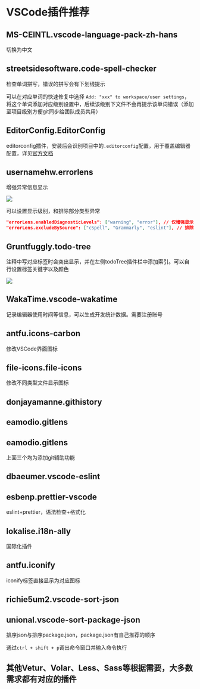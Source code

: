 # VSCode插件推荐

## MS-CEINTL.vscode-language-pack-zh-hans

切换为中文

## streetsidesoftware.code-spell-checker

检查单词拼写，错误的拼写会有下划线提示

可以在对应单词的快速修复中选择 `Add: "xxx" to workspace/user settings`，将这个单词添加对应级别设置中，后续该级别下文件不会再提示该单词错误（添加至项目级别方便git同步给团队成员共用）

## EditorConfig.EditorConfig

editorconfig插件，安装后会识别项目中的`.editorconfig`配置，用于覆盖编辑器配置，详见[官方文档](https://editorconfig.org/)

## usernamehw.errorlens

增强异常信息显示

![](https://secure2.wostatic.cn/static/x6tqmp9WNkK5NtMxesQpDC/image.png?auth_key=1675062356-ugy2qYQ6eVBuLk5PDA4S7V-0-2dfe436673030c17332a7cad7997d1f6)

可以设置显示级别，和排除部分类型异常

```JSON
"errorLens.enabledDiagnosticLevels": ["warning", "error"], // 仅增强显示警告和错误
"errorLens.excludeBySource": ["cSpell", "Grammarly", "eslint"], // 排除拼写、语法异常
```

## Gruntfuggly.todo-tree

注释中写对应标签时会突出显示，并在左侧todoTree插件栏中添加索引。可以自行设置标签关键字以及颜色

![](https://secure2.wostatic.cn/static/eS9ZNjX1FcSVrM5HTzDAgy/image.png?auth_key=1675062356-jPajfpb1KkvyAihwLM4RG1-0-a6441f188d4f232494051eeee19369bc)



## WakaTime.vscode-wakatime

记录编辑器使用时间等信息，可以生成开发统计数据。需要注册账号

## antfu.icons-carbon

修改VSCode界面图标

## file-icons.file-icons

修改不同类型文件显示图标

## donjayamanne.githistory

## eamodio.gitlens

## eamodio.gitlens

上面三个均为添加git辅助功能

## dbaeumer.vscode-eslint

## esbenp.prettier-vscode

eslint+prettier，语法检查+格式化

## lokalise.i18n-ally

国际化插件

## antfu.iconify

iconify标签直接显示为对应图标

## richie5um2.vscode-sort-json

## unional.vscode-sort-package-json

排序json与排序package.json，package.json有自己推荐的顺序

通过`ctrl + shift + p`调出命令窗口并输入命令执行

## 其他Vetur、Volar、Less、Sass等根据需要，大多数需求都有对应的插件

